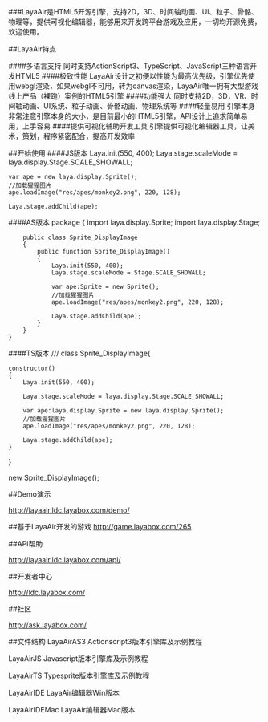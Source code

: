 ###LayaAir是HTML5开源引擎，支持2D，3D、时间轴动画、UI、粒子、骨骼、物理等，提供可视化编辑器，能够用来开发跨平台游戏及应用，一切均开源免费，欢迎使用。

##LayaAir特点

####多语言支持
同时支持ActionScript3、TypeScript、JavaScript三种语言开发HTML5
####极致性能
LayaAir设计之初便以性能为最高优先级，引擎优先使用webgl渲染，如果webgl不可用，转为canvas渲染，LayaAir唯一拥有大型游戏线上产品（裸跑）案例的HTML5引擎
####功能强大
同时支持2D，3D，VR、时间轴动画、UI系统、粒子动画、骨骼动画、物理系统等
####轻量易用
引擎本身非常注意引擎本身的大小，是目前最小的HTML5引擎，API设计上追求简单易用，上手容易
####提供可视化辅助开发工具
引擎提供可视化编辑器工具，让美术，策划，程序紧密配合，提高开发效率



##开始使用
####JS版本
    Laya.init(550, 400);
    Laya.stage.scaleMode = laya.display.Stage.SCALE_SHOWALL;
    
    var ape = new laya.display.Sprite();
    //加载猩猩图片
    ape.loadImage("res/apes/monkey2.png", 220, 128);
    
    Laya.stage.addChild(ape);
    
####AS版本
    package
    {
        import laya.display.Sprite;
        import laya.display.Stage;
    	
        public class Sprite_DisplayImage
        {
            public function Sprite_DisplayImage()
            {
                Laya.init(550, 400);
      		    Laya.stage.scaleMode = Stage.SCALE_SHOWALL;
                   
                var ape:Sprite = new Sprite();
                //加载猩猩图片
                ape.loadImage("res/apes/monkey2.png", 220, 128);
                   
                Laya.stage.addChild(ape);
            }
        }
    }
####TS版本
    /// <reference path="../../libs/LayaAir.d.ts" />
   class Sprite_DisplayImage{
   
    constructor()
    {
        Laya.init(550, 400);
        
        Laya.stage.scaleMode = laya.display.Stage.SCALE_SHOWALL;

        var ape:laya.display.Sprite = new laya.display.Sprite();
        //加载猩猩图片
        ape.loadImage("res/apes/monkey2.png", 220, 128);

        Laya.stage.addChild(ape);
    }
}

new Sprite_DisplayImage();



##Demo演示

http://layaair.ldc.layabox.com/demo/

##基于LayaAir开发的游戏
http://game.layabox.com/265

##API帮助

http://layaair.ldc.layabox.com/api/

##开发者中心

http://ldc.layabox.com/

##社区

http://ask.layabox.com/

##文件结构
LayaAirAS3 Actionscript3版本引擎库及示例教程

LayaAirJS Javascript版本引擎库及示例教程

LayaAirTS Typesprite版本引擎库及示例教程

LayaAirIDE LayaAir编辑器Win版本

LayaAirIDEMac LayaAir编辑器Mac版本
